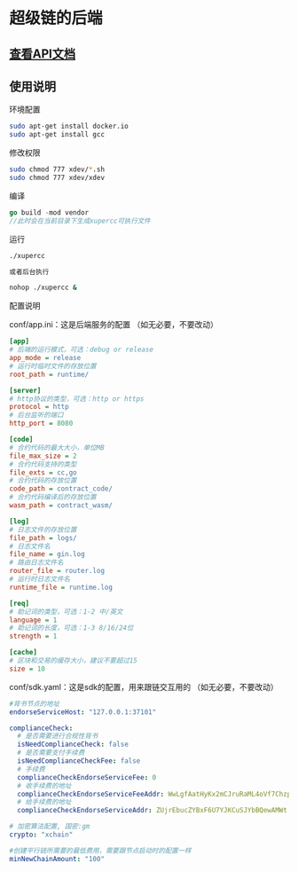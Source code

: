 # 超级链的后端

## [查看API文档](超级链API文档_v0629.md)

## 使用说明

环境配置
```bash
sudo apt-get install docker.io
sudo apt-get install gcc
```

修改权限
```bash
sudo chmod 777 xdev/*.sh
sudo chmod 777 xdev/xdev
```

编译
```go
go build -mod vendor
//此时会在当前目录下生成xupercc可执行文件
```

运行
```bash
./xupercc

或者后台执行

nohop ./xupercc &
```

配置说明

conf/app.ini：这是后端服务的配置
（如无必要，不要改动）

```ini
[app]
# 后端的运行模式，可选：debug or release
app_mode = release
# 运行时临时文件的存放位置
root_path = runtime/

[server]
# http协议的类型，可选：http or https
protocol = http
# 后台监听的端口
http_port = 8080

[code]
# 合约代码的最大大小，单位MB
file_max_size = 2
# 合约代码支持的类型
file_exts = cc,go
# 合约代码的存放位置
code_path = contract_code/
# 合约代码编译后的存放位置
wasm_path = contract_wasm/

[log]
# 日志文件的存放位置
file_path = logs/
# 日志文件名
file_name = gin.log
# 路由日志文件名
router_file = router.log
# 运行时日志文件名
runtime_file = runtime.log

[req]
# 助记词的类型，可选：1-2 中/英文
language = 1
# 助记词的长度，可选：1-3 8/16/24位
strength = 1

[cache]
# 区块和交易的缓存大小，建议不要超过15
size = 10
```

conf/sdk.yaml：这是sdk的配置，用来跟链交互用的
（如无必要，不要改动）

```yaml
#背书节点的地址
endorseServiceHost: "127.0.0.1:37101"

complianceCheck:
  # 是否需要进行合规性背书
  isNeedComplianceCheck: false
  # 是否需要支付手续费
  isNeedComplianceCheckFee: false
  # 手续费
  complianceCheckEndorseServiceFee: 0
  # 收手续费的地址
  complianceCheckEndorseServiceFeeAddr: WwLgfAatHyKx2mCJruRaML4oVf7Chzp42
  # 给手续费的地址
  complianceCheckEndorseServiceAddr: ZUjrEbucZYBxF6U7YJKCuSJYbBQewAMWt

# 加密算法配置, 国密:gm
crypto: "xchain"

#创建平行链所需要的最低费用，需要跟节点启动时的配置一样
minNewChainAmount: "100"
```
